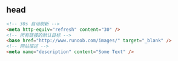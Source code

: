 <!--
title: 01-头部标签
sort:
-->

## head

```html
<!-- 30s 自动刷新 -->
<meta http-equiv="refresh" content="30" />
<!-- 所有链接的默认目标 -->
<base href="http://www.runoob.com/images/" target="_blank" />
<!-- 网站描述 -->
<meta name="description" content="Some Text" />
```
